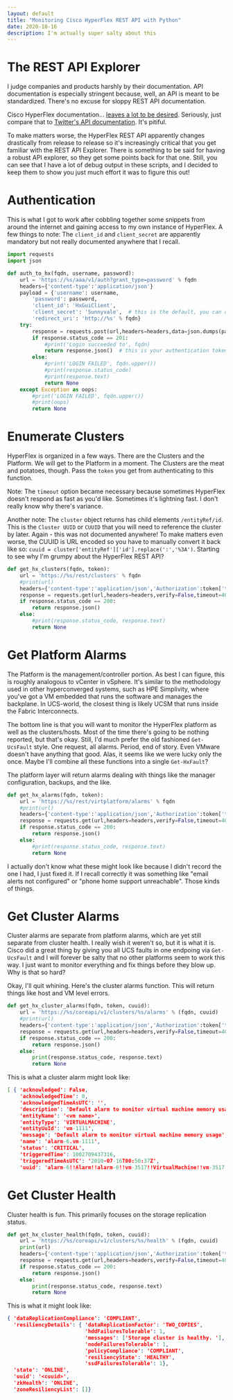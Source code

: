 ```yaml
---
layout: default
title: "Monitoring Cisco HyperFlex REST API with Python"
date: 2020-10-16
description: I'm actually super salty about this
---
```


# The REST API Explorer

I judge companies and products harshly by their documentation. API documentation is especially stringent because, well, an API is meant to be standardized. There's no excuse for sloppy REST API documentation.

Cisco HyperFlex documentation... [leaves a lot to be desired](https://developer.cisco.com/docs/ucs-dev-center-hyperflex/#!connecting-to-the-hyperflex-rest-api-explorer). Seriously, just compare that to [Twitter's API documentation](https://developer.twitter.com/en/docs/twitter-api). It's pitiful. 

To make matters worse, the HyperFlex REST API apparently changes drastically from release to release so it's increasingly critical that you get familiar with the REST API Explorer. There is something to be said for having a robust API explorer, so they get some points back for that one. Still, you can see that I have a lot of debug output in these scripts, and I decided to keep them to show you just much effort it was to figure this out!

# Authentication

This is what I got to work after cobbling together some snippets from around the internet and gaining access to my own instance of HyperFlex. A few things to note: The `client_id` and `client_secret` are apparently mandatory but not really documented anywhere that I recall.

```python
import requests
import json

def auth_to_hx(fqdn, username, password):
    url = 'https://%s/aaa/v1/auth?grant_type=password' % fqdn
    headers={'content-type':'application/json'}
    payload = {'username': username,
        'password': password,
        'client_id': 'HxGuiClient',
        'client_secret': 'Sunnyvale',  # this is the default, you can change it 
        'redirect_uri': 'http://%s' % fqdn}
    try:
        response = requests.post(url,headers=headers,data=json.dumps(payload),verify=False,timeout=40)
        if response.status_code == 201:
            #print('Login succeeded to', fqdn)
            return response.json()  # this is your authentication token
        else:
            #print('LOGIN FAILED', fqdn.upper())
            #print(response.status_code)
            #print(response.text)
            return None
    except Exception as oops:
        #print('LOGIN FAILED', fqdn.upper())
        #print(oops)
        return None
```

# Enumerate Clusters

HyperFlex is organized in a few ways. There are the Clusters and the Platform. We will get to the Platform in a moment. The Clusters are the meat and potatoes, though. Pass the `token` you get from authenticating to this function.

Note: The `timeout` option became necessary because sometimes HyperFlex doesn't respond as fast as you'd like. Sometimes it's lightning fast. I don't really know why there's variance. 

Another note: The `cluster` object returns has child elements `/entityRef/id`. This is the `Cluster UUID` or `CUUID` that you will need to reference the cluster by later. Again - this was not documented anywhere! To make matters even worse, the CUUID is URL encoded so you have to manually convert it back like so: `cuuid = cluster['entityRef']['id'].replace(':','%3A')`. Starting to see why I'm grumpy about the HyperFlex REST API?

```python
def get_hx_clusters(fqdn, token):
    url = 'https://%s/rest/clusters' % fqdn
    #print(url)
    headers={'content-type':'application/json','Authorization':token['token_type'] + token['access_token']}
    response = requests.get(url,headers=headers,verify=False,timeout=40)
    if response.status_code == 200:
        return response.json()
    else:
        #print(response.status_code, response.text)
        return None
```

# Get Platform Alarms

The Platform is the management/controller portion. As best I can figure, this is roughly analogous to vCenter in vSphere. It's similar to the methodology used in other hyperconverged systems, such as HPE Simplivity, where you've got a VM embedded that runs the software and manages the backplane. In UCS-world, the closest thing is likely UCSM that runs inside the Fabric Interconnects. 

The bottom line is that you will want to monitor the HyperFlex platform as well as the clusters/hosts. Most of the time there's going to be nothing reported, but that's okay. Still, I'd much prefer the old fashioned `Get-UcsFault` style. One request, all alarms. Period, end of story. Even VMware doesn't have anything that good. Alas, it seems like we were lucky only the once. Maybe I'll combine all these functions into a single `Get-HxFault`?

The platform layer will return alarms dealing with things like the manager configuration, backups, and the like. 

```python
def get_hx_alarms(fqdn, token):
    url = 'https://%s/rest/virtplatform/alarms' % fqdn
    #print(url)
    headers={'content-type':'application/json','Authorization':token['token_type'] + token['access_token']}
    response = requests.get(url,headers=headers,verify=False,timeout=40)
    if response.status_code == 200:
        return response.json()
    else:
        #print(response.status_code, response.text)
        return None
```

I actually don't know what these might look like because I didn't record the one I had, I just fixed it. If I recall correctly it was something like "email alerts not configured" or "phone home support unreachable". Those kinds of things. 

# Get Cluster Alarms

Cluster alarms are separate from platform alarms, which are yet still separate from cluster health. I really wish it weren't so, but it is what it is. Cisco did a great thing by giving you all UCS faults in one endpoing via `Get-UcsFault` and I will forever be salty that no other platforms seem to work this way. I just want to monitor everything and fix things before they blow up. Why is that so hard? 

Okay, I'll quit whining. Here's the cluster alarms function. This will return things like host and VM level errors. 

```python
def get_hx_cluster_alarms(fqdn, token, cuuid):
    url = 'https://%s/coreapi/v1/clusters/%s/alarms' % (fqdn, cuuid)
    #print(url)
    headers={'content-type':'application/json','Authorization':token['token_type'] + token['access_token']}
    response = requests.get(url,headers=headers,verify=False,timeout=40)
    if response.status_code == 200:
        return response.json()
    else:
        print(response.status_code, response.text)
        return None
```        

This is what a cluster alarm might look like:

```json
[ { 'acknowledged': False,
    'acknowledgedTime': 0,
    'acknowledgedTimeAsUTC': '',
    'description': 'Default alarm to monitor virtual machine memory usage',
    'entityName': '<vm name>',
    'entityType': 'VIRTUALMACHINE',
    'entityUuId': 'vm-1111',
    'message': 'Default alarm to monitor virtual machine memory usage',
    'name': 'alarm-6.vm-1111',
    'status': 'CRITICAL',
    'triggeredTime': 1002709437316,
    'triggeredTimeAsUTC': '2010-07-16T00:50:37Z',
    'uuid': 'alarm-6!!Alarm!!alarm-6!!vm-3517!!VirtualMachine!!vm-3517'}]
```    


# Get Cluster Health

Cluster health is fun. This primarily focuses on the storage replication status. 

```python
def get_hx_cluster_health(fqdn, token, cuuid):
    url = 'https://%s/coreapi/v1/clusters/%s/health' % (fqdn, cuuid)
    print(url)
    headers={'content-type':'application/json','Authorization':token['token_type'] + token['access_token']}
    response = requests.get(url,headers=headers,verify=False,timeout=40)
    if response.status_code == 200:
        return response.json()
    else:
        print(response.status_code, response.text)
        return None
```

This is what it might look like:

```json
{ 'dataReplicationCompliance': 'COMPLIANT',
  'resiliencyDetails': { 'dataReplicationFactor': 'TWO_COPIES',
                         'hddFailuresTolerable': 1,
                         'messages': ['Storage cluster is healthy. '],
                         'nodeFailuresTolerable': 1,
                         'policyCompliance': 'COMPLIANT',
                         'resiliencyState': 'HEALTHY',
                         'ssdFailuresTolerable': 1},
  'state': 'ONLINE',
  'uuid': '<cuuid>',
  'zkHealth': 'ONLINE',
  'zoneResiliencyList': []}
```

